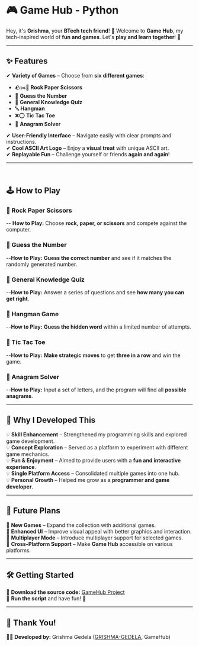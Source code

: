 # 🎮 Game Hub - Python

Hey, it's **Grishma**, your **BTech tech friend**! 🚀 Welcome to **Game Hub**, my tech-inspired world of **fun and games**. Let's **play and learn together**! 🎉

---
## ✨ Features

✔ **Variety of Games** – Choose from **six different games**:
   - 🪨✂️📄 **Rock Paper Scissors**  
   - 🔢 **Guess the Number**  
   - 🧠 **General Knowledge Quiz**  
   - 🔤 **Hangman**  
   - ❌⭕ **Tic Tac Toe**  
   - 🔀 **Anagram Solver**  

✔ **User-Friendly Interface** – Navigate easily with clear prompts and instructions.  
✔ **Cool ASCII Art Logo** – Enjoy a **visual treat** with unique ASCII art.  
✔ **Replayable Fun** – Challenge yourself or friends **again and again**!  

---
<br>

## 🕹️ How to Play

### 🎯 Rock Paper Scissors
-- **How to Play:** Choose **rock, paper, or scissors** and compete against the computer.

### 🎯 Guess the Number
--**How to Play:** **Guess the correct number** and see if it matches the randomly generated number.

### 🎯 General Knowledge Quiz
--**How to Play:** Answer a series of questions and see **how many you can get right**.

### 🎯 Hangman Game
--**How to Play:** **Guess the hidden word** within a limited number of attempts.

### 🎯 Tic Tac Toe
--**How to Play:** **Make strategic moves** to get **three in a row** and win the game.

### 🎯 Anagram Solver
--**How to Play:** Input a set of letters, and the program will find all **possible anagrams**.

---
## 🎯 Why I Developed This

💡 **Skill Enhancement** – Strengthened my programming skills and explored game development.  
💡 **Concept Exploration** – Served as a platform to experiment with different game mechanics.  
💡 **Fun & Enjoyment** – Aimed to provide users with a **fun and interactive experience**.  
💡 **Single Platform Access** – Consolidated multiple games into one hub.  
💡 **Personal Growth** – Helped me grow as a **programmer and game developer**.

---
## 🚀 Future Plans

🌟 **New Games** – Expand the collection with additional games.  
🌟 **Enhanced UI** – Improve visual appeal with better graphics and interaction.  
🌟 **Multiplayer Mode** – Introduce multiplayer support for selected games.  
🌟 **Cross-Platform Support** – Make **Game Hub** accessible on various platforms.

---
## 🛠️ Getting Started

🔹 **Download the source code:** [GameHub Project](https://github.com/GRISHMA-GEDELA/GameHub-Python.git)  
🔹 **Run the script** and have fun! 🎉

---
## 🙌 Thank You!
👩‍💻 **Developed by:** Grishma Gedela ([GRISHMA-GEDELA](https://github.com/GRISHMA-GEDELA), GameHub)

